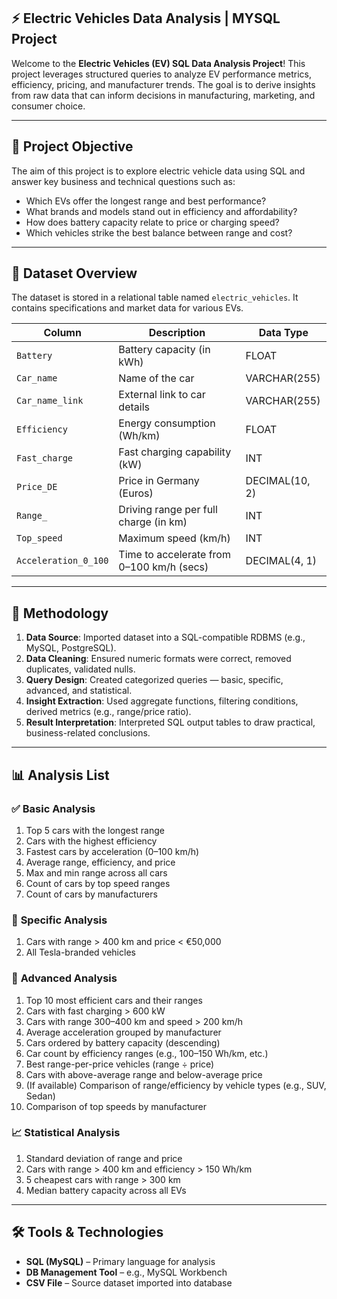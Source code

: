 ## ⚡ **Electric Vehicles Data Analysis | MYSQL Project**

Welcome to the **Electric Vehicles (EV) SQL Data Analysis Project**! This project leverages structured queries to analyze EV performance metrics, efficiency, pricing, and manufacturer trends. The goal is to derive insights from raw data that can inform decisions in manufacturing, marketing, and consumer choice.

---

## 🎯 **Project Objective**

The aim of this project is to explore electric vehicle data using SQL and answer key business and technical questions such as:

- Which EVs offer the longest range and best performance?
- What brands and models stand out in efficiency and affordability?
- How does battery capacity relate to price or charging speed?
- Which vehicles strike the best balance between range and cost?

---

## 📁 **Dataset Overview**

The dataset is stored in a relational table named `electric_vehicles`. It contains specifications and market data for various EVs.

| Column               | Description                               | Data Type       |
|----------------------|-------------------------------------------|-----------------|
| `Battery`            | Battery capacity (in kWh)                 | FLOAT           |
| `Car_name`           | Name of the car                           | VARCHAR(255)    |
| `Car_name_link`      | External link to car details              | VARCHAR(255)    |
| `Efficiency`         | Energy consumption (Wh/km)                | FLOAT           |
| `Fast_charge`        | Fast charging capability (kW)             | INT             |
| `Price_DE`           | Price in Germany (Euros)                  | DECIMAL(10, 2)  |
| `Range_`             | Driving range per full charge (in km)     | INT             |
| `Top_speed`          | Maximum speed (km/h)                      | INT             |
| `Acceleration_0_100` | Time to accelerate from 0–100 km/h (secs) | DECIMAL(4, 1)   |

---

## 🧠 **Methodology**

1. **Data Source**: Imported dataset into a SQL-compatible RDBMS (e.g., MySQL, PostgreSQL).
2. **Data Cleaning**: Ensured numeric formats were correct, removed duplicates, validated nulls.
3. **Query Design**: Created categorized queries — basic, specific, advanced, and statistical.
4. **Insight Extraction**: Used aggregate functions, filtering conditions, derived metrics (e.g., range/price ratio).
5. **Result Interpretation**: Interpreted SQL output tables to draw practical, business-related conclusions.

---

## 📊 **Analysis List**

### ✅ **Basic Analysis**

1. Top 5 cars with the longest range  
2. Cars with the highest efficiency  
3. Fastest cars by acceleration (0–100 km/h)  
4. Average range, efficiency, and price  
5. Max and min range across all cars  
6. Count of cars by top speed ranges  
7. Count of cars by manufacturers  

### 🎯 **Specific Analysis**

1. Cars with range > 400 km and price < €50,000  
2. All Tesla-branded vehicles  

### 🚀 **Advanced Analysis**

1. Top 10 most efficient cars and their ranges  
2. Cars with fast charging > 600 kW  
3. Cars with range 300–400 km and speed > 200 km/h  
4. Average acceleration grouped by manufacturer  
5. Cars ordered by battery capacity (descending)  
6. Car count by efficiency ranges (e.g., 100–150 Wh/km, etc.)  
7. Best range-per-price vehicles (range ÷ price)  
8. Cars with above-average range and below-average price  
9. (If available) Comparison of range/efficiency by vehicle types (e.g., SUV, Sedan)  
10. Comparison of top speeds by manufacturer  

### 📈 **Statistical Analysis**

1. Standard deviation of range and price  
2. Cars with range > 400 km and efficiency > 150 Wh/km  
3. 5 cheapest cars with range > 300 km  
4. Median battery capacity across all EVs  

---

## 🛠 **Tools & Technologies**

- **SQL (MySQL)** – Primary language for analysis  
- **DB Management Tool** – e.g., MySQL Workbench  
- **CSV File** – Source dataset imported into database  
 


